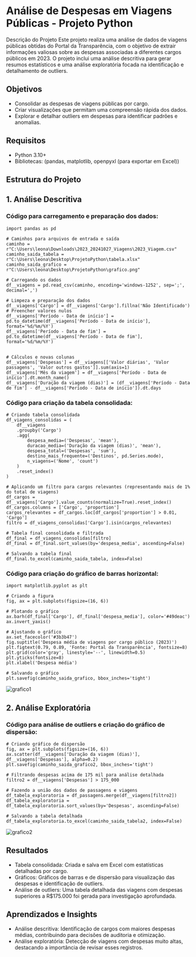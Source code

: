 # Análise de Despesas em Viagens Públicas - Projeto Python
Descrição do Projeto
Este projeto realiza uma análise de dados de viagens públicas obtidas do Portal da Transparência, com o objetivo de extrair informações valiosas sobre as despesas associadas a diferentes cargos públicos em 2023. O projeto inclui uma análise descritiva para gerar resumos estatísticos e uma análise exploratória focada na identificação e detalhamento de outliers.

## Objetivos
- Consolidar as despesas de viagens públicas por cargo.
- Criar visualizações que permitam uma compreensão rápida dos dados.
- Explorar e detalhar outliers em despesas para identificar padrões e anomalias.

## Requisitos
- Python 3.10+
- Bibliotecas: (pandas, matplotlib, openpyxl (para exportar em Excel))

## Estrutura do Projeto
## 1. Análise Descritiva

### Código para carregamento e preparação dos dados:
~~~
import pandas as pd

# Caminhos para arquivos de entrada e saída
caminho = r"C:\Users\leona\Downloads\2023_20241027_Viagens\2023_Viagem.csv"
caminho_saida_tabela = r"C:\Users\leona\Desktop\ProjetoPython\tabela.xlsx"
caminho_saida_grafico = r"C:\Users\leona\Desktop\ProjetoPython\grafico.png"

# Carregando os dados
df__viagens = pd.read_csv(caminho, encoding='windows-1252', sep=';', decimal=',')

# Limpeza e preparação dos dados
df__viagens['Cargo'] = df__viagens['Cargo'].fillna('Não Identificado')  # Preencher valores nulos
df__viagens['Período - Data de início'] = pd.to_datetime(df__viagens['Período - Data de início'], format='%d/%m/%Y')
df__viagens['Período - Data de fim'] = pd.to_datetime(df__viagens['Período - Data de fim'], format='%d/%m/%Y')


# Cálculos e novas colunas
df__viagens['Despesas'] = df__viagens[['Valor diárias', 'Valor passagens', 'Valor outros gastos']].sum(axis=1)
df__viagens['Mês da viagem'] = df__viagens['Período - Data de início'].dt.month_name()
df__viagens['Duração da viagem (dias)'] = (df__viagens['Período - Data de fim'] - df__viagens['Período - Data de início']).dt.days
~~~
### Código para criação da tabela consolidada:
~~~
# Criando tabela consolidada
df_viagens_consolidas = (
    df__viagens
    .groupby('Cargo')
    .agg(
        despesa_media=('Despesas', 'mean'),
        duracao_media=('Duração da viagem (dias)', 'mean'),
        despesa_total=('Despesas', 'sum'),
        destino_mais_frequente=('Destinos', pd.Series.mode),
        n_viagens=('Nome', 'count')
    )
    .reset_index()
)

# Aplicando um filtro para cargos relevantes (representando mais de 1% do total de viagens)
df_cargos = df__viagens['Cargo'].value_counts(normalize=True).reset_index()
df_cargos.columns = ['Cargo', 'proportion']
cargos_relevantes = df_cargos.loc[df_cargos['proportion'] > 0.01, 'Cargo']
filtro = df_viagens_consolidas['Cargo'].isin(cargos_relevantes)

# Tabela final consolidada e filtrada
df_final = df_viagens_consolidas[filtro]
df_final = df_final.sort_values(by='despesa_media', ascending=False)

# Salvando a tabela final
df_final.to_excel(caminho_saida_tabela, index=False)
~~~
### Código para criação do gráfico de barras horizontal:
~~~
import matplotlib.pyplot as plt

# Criando a figura
fig, ax = plt.subplots(figsize=(16, 6))

# Plotando o gráfico
ax.barh(df_final['Cargo'], df_final['despesa_media'], color='#49deac')
ax.invert_yaxis()

# Ajustando o gráfico
ax.set_facecolor('#3b3b47')
fig.suptitle('Despesa média de viagens por cargo público (2023)')
plt.figtext(0.79, 0.89, 'Fonte: Portal da Transparência', fontsize=8)
plt.grid(color='gray', linestyle='--', linewidth=0.5)
plt.yticks(fontsize=8)
plt.xlabel('Despesa média')

# Salvando o gráfico
plt.savefig(caminho_saida_grafico, bbox_inches='tight')
~~~
![grafico1](https://github.com/user-attachments/assets/f3510729-e148-4c3d-804a-9f4086140830)
## 2. Análise Exploratória
### Código para análise de outliers e criação do gráfico de dispersão:
~~~
# Criando gráfico de dispersão
fig, ax = plt.subplots(figsize=(16, 6))
ax.scatter(df__viagens['Duração da viagem (dias)'], df__viagens['Despesas'], alpha=0.2)
plt.savefig(caminho_saida_grafico2, bbox_inches='tight')

# Filtrando despesas acima de 175 mil para análise detalhada
filtro2 = df__viagens['Despesas'] > 175_000

# Fazendo a união dos dados de passagens e viagens
df_tabela_exploratoria = df_passagens.merge(df__viagens[filtro2])
df_tabela_exploratoria = df_tabela_exploratoria.sort_values(by='Despesas', ascending=False)

# Salvando a tabela detalhada
df_tabela_exploratoria.to_excel(caminho_saida_tabela2, index=False)
~~~
![grafico2](https://github.com/user-attachments/assets/afacc445-0852-4554-b1c4-4cb3787784f5)
## Resultados
- Tabela consolidada: Criada e salva em Excel com estatísticas detalhadas por cargo.
- Gráficos: Gráficos de barras e de dispersão para visualização das despesas e identificação de outliers.
- Análise de outliers: Uma tabela detalhada das viagens com despesas superiores a R$175.000 foi gerada para investigação aprofundada.
## Aprendizados e Insights
- Análise descritiva: Identificação de cargos com maiores despesas médias, contribuindo para decisões de auditoria e otimização.
- Análise exploratória: Detecção de viagens com despesas muito altas, destacando a importância de revisar esses registros.
